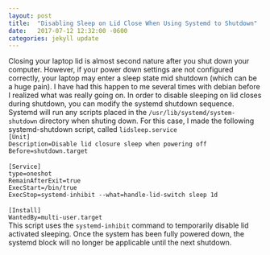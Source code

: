 ```yaml
---
layout: post
title:  "Disabling Sleep on Lid Close When Using Systemd to Shutdown"
date:   2017-07-12 12:32:00 -0600
categories: jekyll update
---
```


Closing your laptop lid is almost second nature after you shut down your computer.
However, if your power down settings are not configured correctly, your laptop may
enter a sleep state mid shutdown (which can be a huge pain).
I have had this happen to me several times with debian before I realized what was really going on.
In order to disable sleeping on lid closes during shutdown, you can modify the systemd
shutdown sequence.  Systemd will run any  scripts placed in the
`/usr/lib/systemd/system-shutdown` directory when shuting down.
For this case, I made the following systemd-shutdown script, called `lidsleep.service`
<br>
`[Unit]`
<br>
`Description=Disable lid closure sleep when powering off`
<br>
`Before=shutdown.target`
<br>
<br>
`[Service]`
<br>
`type=oneshot`
<br>
`RemainAfterExit=true`
<br>
`ExecStart=/bin/true`
<br>
`ExecStop=systemd-inhibit --what=handle-lid-switch sleep 1d`
<br>
<br>
`[Install]`
<br>
`WantedBy=multi-user.target`
<br>
This script uses the `systemd-inhibit` command to temporarily disable lid activated sleeping.  Once the system has been fully powered down,
the systemd block will no longer be applicable until the next shutdown.
